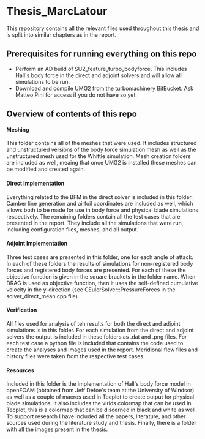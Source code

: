# Thesis_MarcLatour
This repository contains all the relevant files used throughout this thesis and is split into similar chapters as in the report.

## Prerequisites for running everything on this repo
- Perform an AD build of SU2_feature_turbo_bodyforce. This includes Hall's body force in the direct and adjoint solvers and will allow all simulations to be run.
- Download and compile UMG2 from the turbomachinery BitBucket. Ask Matteo Pini for access if you do not have so yet.

## Overview of contents of this repo

#### Meshing

This folder contains all of the meshes that were used. It includes structured and unstructured versions of the body force simulation mesh as well as the unstructured mesh used for the Whittle simulation. Mesh creation folders are included as well, meaing that once UMG2 is installed these meshes can be modified and created again.

#### Direct Implementation

Everything related to the BFM in the direct solver is included in this folder. Camber line generation and airfoil coordinates are included as well, which allows both to be made for use in body force and physical blade simulations respectively. The remaining folders contain all the test cases that are presented in the report. They include all the simulations that were run, including configuration files, meshes, and all output.

#### Adjoint Implementation

Three test cases are presented in this folder, one for each angle of attack. In each of these folders the results of simulations for non-registered body forces and registered body forces are presented. For each of these the objective function is given in the square brackets in the folder name. When DRAG is used as objective function, then it uses the self-defined cumulative velocity in the y-direction (see CEulerSolver::PressureForces in the solver_direct_mean.cpp file).

#### Verification

All files used for analysis of teh results for both the direct and adjoint simulations is in this folder. For each simulation from the direct and adjoint solvers the output is included in these folders as .dat and .png files. For each test case a python file is included that contains the code used to create the analyses and images used in the report. Meridional flow files and history files were taken from the respective test cases.

#### Resources

Included in this folder is the implementation of Hall's body force model in openFOAM (obtained from Jeff Defoe's team at the University of Windsor) as well as a couple of macros used in Tecplot to create output for physical blade simulations. It also includes the virids colormap that can be used in Tecplot, this is a colormap that can be discerned in black and white as well. To support research I have included all the papers, literature, and other sources used during the literature study and thesis. Finally, there is a folder with all the images present in the thesis.
